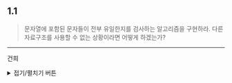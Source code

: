 ## 1.1
>  문자열에 포함된 문자들이 전부 유일한지를 검사하는 알고리즘을 구현하라. 
>  다른 자료구조를 사용할 수 없는 상황이라면 어떻게 하겠는가?
***

건희
<details>
<summary>접기/펼치기 버튼</summary>

문자열 제한 조건 : 문자열의 값이 모두 소문자 알파벳인 경우
  
1. 배열을 사용하지 못하는 경우  
```
  배열 자료구조를 사용할 수 없는 경우에는 두 번의 for문을 사용하여 한 문자를 집어 다른 문자들과 일일히 비교하면서 중복을 검사할 수 있다. 
  따라서 해당 풀이법은 for문을 두개 이용하여 문자열을 두번 검사하므로 복잡도는 O(n^2) 이 나오게 된다.
```
2.1 배열을 사용할 수 있는 경우
```
  배열을 사용할 수 있는경우 알파벳 개수만큼 int 배열을 선언해준다. 배열 내부의 값은 0으로 초기화해준다. 그리고 처음 문자열을 돌면서 해당 알파벳이 몇번 체크되었는지 개수를 세준다. 
  for 문이 끝났다면 int 배열을 모두 검사하여 알파벳의 사용 갯수가 2 이상인 배열이 있다면 해당 문자열에 포함된 문자들이 전부 유일하지 않다는 것을 알 수 있다. 
```
  
2.2 배열을 사용하는 경우의 코드 

``` c
#include <stdio.h>

int main(int argc, char* argv[])
{
	int   alpha[26] = {0,};
	char  *s = argv[1];
	
	while (*s != '\0')
	{
		alpha[*s - 'a'] += 1;
		s++;
	}

	for (int i = 0; i < 26; i++)
	{
		if (alpha[i] > 1)
		{
			printf("중복\n");
			return -1;
		}
	}
	printf("유일한 문자열\n");
	return 0;
}  
```
  
</details>


